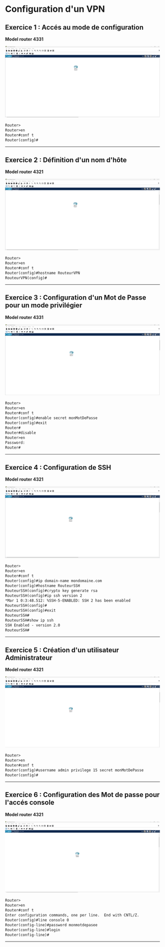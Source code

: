 # Configuration d'un VPN

## Exercice 1 : Accés au mode de configuration

**Model router 4331**

![Topologie Exercice 1](../img/Exo-1-VPN-topo.png)

```cli
Router>
Router>en
Router#conf t
Router(config)#
```

---

## Exercice 2 : Définition d'un nom d'hôte

**Model router 4321**

![Topologie Exercice 2](../img/Exo-2-VPN-topo.png)

```cli
Router>
Router>en
Router#conf t
Router(config)#hostname RouteurVPN
RouteurVPN(config)#
```

---

## Exercice 3 : Configuration d'un Mot de Passe pour un mode privilégier

**Model router 4331**

![Topologie Exercice 3](../img/Exo-3-VPN-topo.png)


```cli
Router>
Router>en
Router#conf t
Router(config)#enable secret monMotDePasse
Router(config)#exit
Router#
Router#disable
Router>en
Password: 
Router#
```
---

## Exercice 4 : Configuration de SSH

**Model router 4321**

![Topologie Exercice 4](../img/Exo-4-VPN-topo.png)

```cli
Router>
Router>en
Router#conf t
Router(config)#ip domain-name mondomaine.com
Router(config)#hostname RouteurSSH
RouteurSSH(config)#crypto key generate rsa
RouteurSSH(config)#ip ssh version 2
*Mar 1 0:3:48.512: %SSH-5-ENABLED: SSH 2 has been enabled
RouteurSSH(config)#
RouteurSSH(config)#exit
RouteurSSH#
RouteurSSH#show ip ssh
SSH Enabled - version 2.0
RouteurSSH#
```
---

## Exercice 5 : Création d'un utilisateur Administrateur

**Model router 4321**

![Topologie Exercice 5](../img/Exo-5-VPN-topo.png)

```cli
Router>
Router>en
Router#conf t
Router(config)#username admin privilege 15 secret monMotDePasse
Router(config)#
```

---

## Exercice 6 : Configuration des Mot de passe pour l'accés console

**Model router 4321**

![Topologie Exercice 6](../img/Exo-6-VPN-topo.png)

```cli
Router>
Router>en
Router#conf t
Enter configuration commands, one per line.  End with CNTL/Z.
Router(config)#line console 0
Router(config-line)#password monmotdepasee
Router(config-line)#login
Router(config-line)#
```

---

